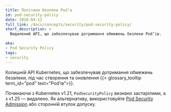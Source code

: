 ```yaml
---
title: Політики безпеки Podʼа
id: pod-security-policy
date: 2018-04-12
full_link: /docs/concepts/security/pod-security-policy/
short_description: >
  Видалений API, що забезпечував дотримання обмежень безпеки Podʼів.

aka:
- Pod Security Policy
tags:
- security
---
```


Колишній API Kubernetes, що забезпечував дотримання обмежень безапеки, під час створення та оновлення {{< glossary_tooltip term_id="pod" text="Podʼів">}}.

<!--more-->

Починаючи з Kubernetes v1.21, `PodSecurityPolicy` визнано застарілими, а з v1.25 — видалено. Як альтернативу, використовуйте [Pod Security Admission](/docs/concepts/security/pod-security-admission/) або сторонній втулок допуску.
